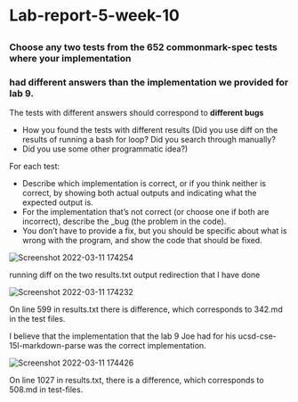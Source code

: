 # Lab-report-5-week-10

## 

### Choose any two tests from the 652 commonmark-spec tests where your implementation 
### had different answers than the implementation we provided for lab 9.

The tests with different answers should correspond to **different bugs** 

* How you found the tests with different results (Did you use diff on the results of running a bash for loop? Did you search through manually? 
* Did you use some other programmatic idea?)

For each test:
* Describe which implementation is correct, or if you think neither is correct, by showing both actual outputs and indicating what the expected output is.
* For the implementation that’s not correct (or choose one if both are incorrect), describe the _bug (the problem in the code). 
* You don’t have to provide a fix, but you should be specific about what is wrong with the program, and show the code that should be fixed.



![Screenshot 2022-03-11 174254](https://user-images.githubusercontent.com/61016872/157998773-25346cfa-184b-4f14-ac00-c2a00ac68812.png)

running diff on the two results.txt output redirection that I have done



![Screenshot 2022-03-11 174232](https://user-images.githubusercontent.com/61016872/157998784-39071f3d-c63e-4fd4-9408-17c177901214.png)

On line 599 in results.txt there is difference, which corresponds to 342.md in the test files.




I believe that the implementation that the lab 9 Joe had for his ucsd-cse-15l-markdown-parse was the correct implementation.


![Screenshot 2022-03-11 174426](https://user-images.githubusercontent.com/61016872/157998823-3e11db61-c84f-4ab2-a81b-e951c975bde8.png)

On line 1027 in results.txt, there is a difference, which corresponds to 508.md in test-files.







